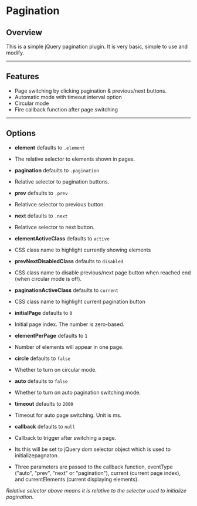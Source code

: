 Pagination
==========

## Overview
This is a simple jQuery pagination plugin. It is very basic, simple to use and modify.

---

## Features
* Page switching by clicking pagination & previous/next buttons.
* Automatic mode with timeout interval option
* Circular mode
* Fire callback function after page switching

---

## Options
* **element** defaults to `.element`
 * The relative selector to elements shown in pages.

* **pagination** defaults to `.pagination`
 * Relative selector to pagination buttons.

* **prev** defaults to `.prev`
 * Relativce selector to previous button.

* **next** defaults to `.next`
 * Relativce selector to next button.

* **elementActiveClass** defaults to `active`
 * CSS class name to highlight currently showing elements

* **prevNextDisabledClass** defaults to `disabled`
 * CSS class name to disable previous/next page button when reached end (when circular mode is off).

* **paginationActiveClass** defaults to `current`
 * CSS class name to highlight current pagination button

* **initialPage** defaults to `0`
 * Initial page index. The number is zero-based.

* **elementPerPage** defaults to `1`
 * Number of elements will appear in one page.

* **circle** defaults to `false`
 * Whether to turn on circular mode.

* **auto** defaults to `false`
 * Whether to turn on auto pagination switching mode.

* **timeout** defaults to `2000`
 * Timeout for auto page switching. Unit is ms.

* **callback** defaults to `null`
 * Callback to trigger after switching a page. 
 * Its this will be set to jQuery dom selector object which is used to initializepagnaton.
 * Three parameters are passed to the callback function, eventType ("auto", "prev", "next" or "pagination"), current (current page index), and currentElements (current displaying elements).

*Relative selector above means it is relative to the selector used to initialize pagination.*

